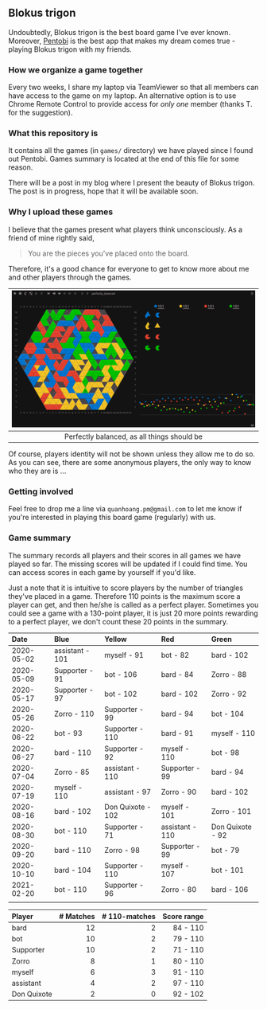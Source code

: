 ## Blokus trigon

Undoubtedly, Blokus trigon is the best board game I've ever known. Moreover, [Pentobi](https://pentobi.sourceforge.io/) is the best app that makes my dream comes true - playing Blokus trigon with my friends.

### How we organize a game together

Every two weeks, I share my laptop via TeamViewer so that all members can have access to the game on my laptop. An alternative option is to use Chrome Remote Control to provide access for _only one_ member (thanks T. for the suggestion).

### What this repository is

It contains all the games (in `games/` directory) we have played since I found out Pentobi. Games summary is located at the end of this file for some reason.

There will be a post in my blog where I present the beauty of Blokus trigon. The post is in progress, hope that it will be available soon.

### Why I upload these games

I believe that the games present what players think unconsciously. As a friend of mine rightly said,
> You are the pieces you've placed onto the board.

Therefore, it's a good chance for everyone to get to know more about me and other players through the games.

| ![](/screenshots/a_perfectly_balanced_game.png) |
|:-----------------------------------------------:|
|   Perfectly balanced, as all things should be   |

Of course, players identity will not be shown unless they allow me to do so. As you can see, there are some anonymous players, the only way to know who they are is ...

### Getting involved

Feel free to drop me a line via `quanhoang.pm@gmail.com` to let me know if you're interested in playing this board game (regularly) with us.

### Game summary

The summary records all players and their scores in all games we have played so far. The missing scores will be updated if I could find time. You can access scores in each game by yourself if you'd like.

Just a note that it is intuitive to score players by the number of triangles they've placed in a game. Therefore 110 points is the maximum score a player can get, and then he/she is called as a perfect player. Sometimes you could see a game with a 130-point player, it is just 20 more points rewarding to a perfect player, we don't count these 20 points in the summary.

| Date       | Blue            | Yellow            | Red             | Green            |
|:-----------|:----------------|:------------------|:----------------|:-----------------|
| 2020-05-02 | assistant - 101 | myself - 91       | bot - 82        | bard - 102       |
| 2020-05-09 | Supporter - 91  | bot - 106         | bard - 84       | Zorro - 88       |
| 2020-05-17 | Supporter - 97  | bot - 102         | bard - 102      | Zorro - 92       |
| 2020-05-26 | Zorro - 110     | Supporter - 99    | bard - 94       | bot - 104        |
| 2020-06-22 | bot - 93        | Supporter - 110   | bard - 91       | myself - 110     |
| 2020-06-27 | bard - 110      | Supporter - 92    | myself - 110    | bot - 98         |
| 2020-07-04 | Zorro - 85      | assistant - 110   | Supporter - 99  | bard - 94        |
| 2020-07-19 | myself - 110    | assistant - 97    | Zorro - 90      | bard - 102       |
| 2020-08-16 | bard - 102      | Don Quixote - 102 | myself - 101    | Zorro - 101      |
| 2020-08-30 | bot - 110       | Supporter - 71    | assistant - 110 | Don Quixote - 92 |
| 2020-09-20 | bard - 110      | Zorro - 98        | Supporter - 99  | bot - 79         |
| 2020-10-10 | bard - 104      | Supporter - 110   | myself - 107    | bot - 101        |
| 2021-02-20 | bot - 110       | Supporter - 96    | Zorro - 80      | bard - 106       |
|            |                 |                   |                 |                  |

| Player      | # Matches | # 110-matches | Score range |
|:------------|----------:|--------------:|------------:|
| bard        |        12 |             2 |    84 - 110 |
| bot         |        10 |             2 |    79 - 110 |
| Supporter   |        10 |             2 |    71 - 110 |
| Zorro       |         8 |             1 |    80 - 110 |
| myself      |         6 |             3 |    91 - 110 |
| assistant   |         4 |             2 |    97 - 110 |
| Don Quixote |         2 |             0 |    92 - 102 |
